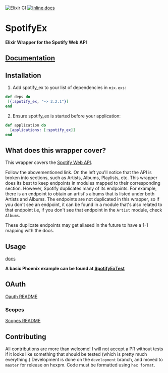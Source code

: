 ![Elixir CI](https://github.com/jsncmgs1/spotify_ex/workflows/Elixir%20CI/badge.svg)
[![Inline docs](http://inch-ci.org/github/jsncmgs1/spotify_ex.svg?branch=master)](http://inch-ci.org/github/jsncmgs1/spotify_ex)

# SpotifyEx
**Elixir Wrapper for the Spotify Web API**

## [Documentation](https://hexdocs.pm/spotify_ex/api-reference.html)

## Installation

1. Add spotify_ex to your list of dependencies in `mix.exs`:

```elixir
def deps do
 [{:spotify_ex, "~> 2.2.1"}]
end
 ```

2. Ensure spotify_ex is started before your application:

```elixir
def application do
  [applications: [:spotify_ex]]
end
```

## What does this wrapper cover?

This wrapper covers the [Spotify Web
API](https://developer.spotify.com/web-api/endpoint-reference/).

Follow the abovementioned link. On the left you'll notice that the API is broken into
sections, such as Artists, Albums, Playlists, etc. This wrapper does its best
to keep endpoints in modules mapped to their corresponding section. However,
Spotify duplicates many of its endpoints. For example, there is an endpoint to
obtain an artist's albums that is listed under both Artists and Albums. The endpoints
are not duplicated in this wrapper, so if you don't see an endpoint, it can be found in a
module that's also related to that endpoint i.e, if you don't see that endpoint
in the `Artist` module, check `Albums`.

These duplicate endpoints may get aliased in the future to have a 1-1 mapping
with the docs.

## Usage

[docs](https://hexdocs.pm/spotify_ex/api-reference.html)

**A basic Phoenix example can be found at
[SpotifyExTest](http://www.github.com/jsncmgs1/spotify_ex_test)**

## OAuth
[Oauth README](https://github.com/jsncmgs1/spotify_ex/blob/master/docs/oauth.md)

### Scopes

[Scopes README](https://github.com/jsncmgs1/spotify_ex/blob/master/docs/scopes.md)

## Contributing

All contributions are more than welcome! I will not accept a PR without tests
if it looks like something that should be tested (which is pretty much
everything.) Development is done on the `development` branch, and moved to
`master` for release on hexpm. Code must be formatted using `hex format`.
